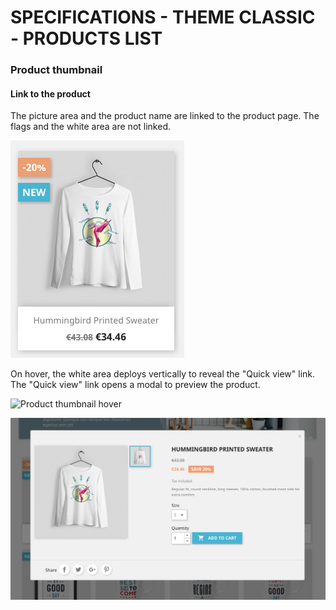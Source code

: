 # SPECIFICATIONS - THEME CLASSIC - PRODUCTS LIST

### Product thumbnail

#### Link to the product
The picture area and the product name are linked to the product page.
The flags and the white area are not linked.

![Product thumbnail](/img/theme-classic-product-thumbnail.png)

On hover, the white area deploys vertically to reveal the "Quick view" link.
The "Quick view" link opens a modal to preview the product.

![Product thumbnail hover](/img/theme-classic-product-thumbnail-hover.png)

![Product preview](/img/theme-classic-product-preview.png)
